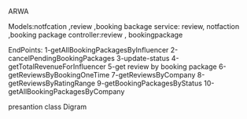 ARWA

Models:notfcation ,review ,booking backage
service: review, notfaction ,booking package
controller:review , bookingpackage

EndPoints:
1-getAllBookingPackagesByInfluencer
2-cancelPendingBookingPackages
3-update-status
4-getTotalRevenueForInfluencer
5-get review by booking package
6-getReviewsByBookingOneTime
7-getReviewsByCompany
8-getReviewsByRatingRange
9-getBookingPackagesByStatus
10-getAllBookingPackagesByCompany

presantion 
class Digram
